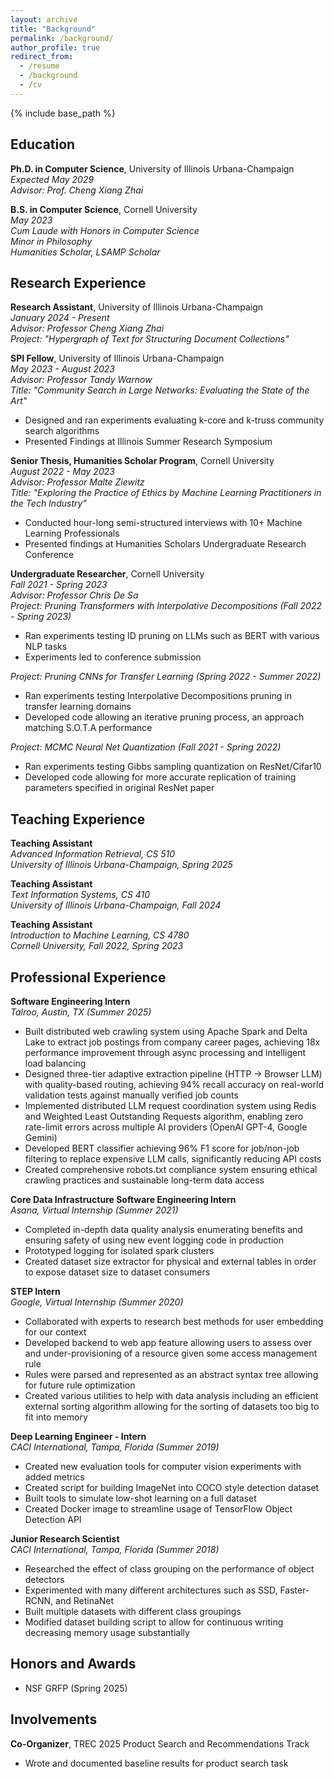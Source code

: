 ```yaml
---
layout: archive
title: "Background"
permalink: /background/
author_profile: true
redirect_from:
  - /resume
  - /background
  - /cv
---
```


{% include base_path %}

## Education

**Ph.D. in Computer Science**, University of Illinois Urbana-Champaign  
*Expected May 2029*  
*Advisor: Prof. Cheng Xiang Zhai*

**B.S. in Computer Science**, Cornell University  
*May 2023*  
*Cum Laude with Honors in Computer Science*  
*Minor in Philosophy*  
*Humanities Scholar, LSAMP Scholar*


## Research Experience

**Research Assistant**, University of Illinois Urbana-Champaign  
*January 2024 - Present*  
*Advisor: Professor Cheng Xiang Zhai*  
*Project: "Hypergraph of Text for Structuring Document Collections"*


**SPI Fellow**, University of Illinois Urbana-Champaign  
*May 2023 - August 2023*  
*Advisor: Professor Tandy Warnow*  
*Title: "Community Search in Large Networks: Evaluating the State of the Art"*
* Designed and ran experiments evaluating k-core and k-truss community search algorithms
* Presented Findings at Illinois Summer Research Symposium

**Senior Thesis, Humanities Scholar Program**, Cornell University  
*August 2022 - May 2023*  
*Advisor: Professor Malte Ziewitz*  
*Title: "Exploring the Practice of Ethics by Machine Learning Practitioners in the Tech Industry"*
* Conducted hour-long semi-structured interviews with 10+ Machine Learning Professionals
* Presented findings at Humanities Scholars Undergraduate Research Conference

**Undergraduate Researcher**, Cornell University  
*Fall 2021 - Spring 2023*  
*Advisor: Professor Chris De Sa*  
*Project: Pruning Transformers with Interpolative Decompositions (Fall 2022 - Spring 2023)*
* Ran experiments testing ID pruning on LLMs such as BERT with various NLP tasks
* Experiments led to conference submission

*Project: Pruning CNNs for Transfer Learning (Spring 2022 - Summer 2022)*
* Ran experiments testing Interpolative Decompositions pruning in transfer learning domains
* Developed code allowing an iterative pruning process, an approach matching S.O.T.A performance

*Project: MCMC Neural Net Quantization (Fall 2021 - Spring 2022)*
* Ran experiments testing Gibbs sampling quantization on ResNet/Cifar10
* Developed code allowing for more accurate replication of training parameters specified in original ResNet paper

## Teaching Experience

**Teaching Assistant**  
*Advanced Information Retrieval, CS 510*  
*University of Illinois Urbana-Champaign, Spring 2025*

**Teaching Assistant**  
*Text Information Systems, CS 410*  
*University of Illinois Urbana-Champaign, Fall 2024*  

**Teaching Assistant**  
*Introduction to Machine Learning, CS 4780*  
*Cornell University, Fall 2022, Spring 2023*  


## Professional Experience

**Software Engineering Intern**  
*Talroo, Austin, TX (Summer 2025)*  
* Built distributed web crawling system using Apache Spark and Delta Lake to extract job postings from company career pages, achieving 18x performance improvement through async processing and intelligent load balancing
* Designed three-tier adaptive extraction pipeline (HTTP → Browser LLM) with quality-based routing, achieving 94% recall accuracy on real-world validation tests against manually verified job counts
* Implemented distributed LLM request coordination system using Redis and Weighted Least Outstanding Requests algorithm, enabling zero rate-limit errors across multiple AI providers (OpenAI GPT-4, Google Gemini)
* Developed BERT classifier achieving 96% F1 score for job/non-job filtering to replace expensive LLM calls, significantly reducing API costs
* Created comprehensive robots.txt compliance system ensuring ethical crawling practices and sustainable long-term data access

**Core Data Infrastructure Software Engineering Intern**  
*Asana, Virtual Internship (Summer 2021)*  
* Completed in-depth data quality analysis enumerating benefits and ensuring safety of using new event logging code in production
* Prototyped logging for isolated spark clusters
* Created dataset size extractor for physical and external tables in order to expose dataset size to dataset consumers

**STEP Intern**  
*Google, Virtual Internship (Summer 2020)*  
* Collaborated with experts to research best methods for user embedding for our context
* Developed backend to web app feature allowing users to assess over and under-provisioning of a resource given some access management rule
* Rules were parsed and represented as an abstract syntax tree allowing for future rule optimization
* Created various utilities to help with data analysis including an efficient external sorting algorithm allowing for the sorting of datasets too big to fit into memory

**Deep Learning Engineer - Intern**  
*CACI International, Tampa, Florida (Summer 2019)*  
* Created new evaluation tools for computer vision experiments with added metrics
* Created script for building ImageNet into COCO style detection dataset
* Built tools to simulate low-shot learning on a full dataset
* Created Docker image to streamline usage of TensorFlow Object Detection API

**Junior Research Scientist**  
*CACI International, Tampa, Florida (Summer 2018)*  
* Researched the effect of class grouping on the performance of object detectors
* Experimented with many different architectures such as SSD, Faster-RCNN, and RetinaNet
* Built multiple datasets with different class groupings
* Modified dataset building script to allow for continuous writing decreasing memory usage substantially

## Honors and Awards

* NSF GRFP (Spring 2025)


## Involvements

**Co-Organizer**, TREC 2025 Product Search and Recommendations Track  
* Wrote and documented baseline results for product search task

